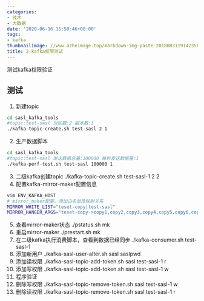 ```yaml
---
categories:
- 技术
- 大数据
date: '2020-06-16 15:50:46+08:00'
tags:
- kafka
thumbnailImage: //www.azheimage.top/markdown-img-paste-20180831191423561.png
title: 2-kafka权限测试
---
```

测试kafka权限验证
<!--more-->
## 测试
1. 新建topic
```bash
cd sasl_kafka_tools
#topic:test-sasl 分区数:2 副本数:1
./kafka-topic-create.sh test-sasl 2 1
```
2. 生产数据脚本
```bash
cd sasl_kafka_tools
#topic:test-sasl 发送数据总量:100000 每秒发送数据量:1
./kafka-perf-test.sh test-sasl 100000 1
```
3. 二级kafka创建topic
./kafka-topic-create.sh test-sasl-1 2 2
4. 配置kafka-mirror-maker配置信息
```bash
vim ENV_KAFKA_HOST
# mirror_maker配置，添加白名单及映射关系
MIRROR_WHITE_LIST="teset-copy|test-sasl"
MIRROR_HANGER_ARGS="teset-copy->copy1,copy2,copy3,copy4,copy5,copy6,copy7,copy8,copy9,copy10|test-sasl->test-sasl-1"
```
5. 查看mirror-maker状态
./pstatus.sh mk
6. 重启mirror-maker
./prestart.sh mk
7. 在二级kafka执行消费脚本，查看到数据已经同步
./kafka-consumer.sh test-sasl-1
8. 添加新用户
./kafka-sasl-user-alter.sh sasl saslpwd
9. 添加读权限
./kafka-sasl-topic-add-token.sh sasl test-sasl-1 r
10. 添加写权限
./kafka-sasl-topic-add-token.sh sasl test-sasl-1 w
11. 程序验证
12. 删除写权限
./kafka-sasl-topic-remove-token.sh sasl test-sasl-1 w
13. 删除读权限
./kafka-sasl-topic-remove-token.sh sasl test-sasl-1 r

